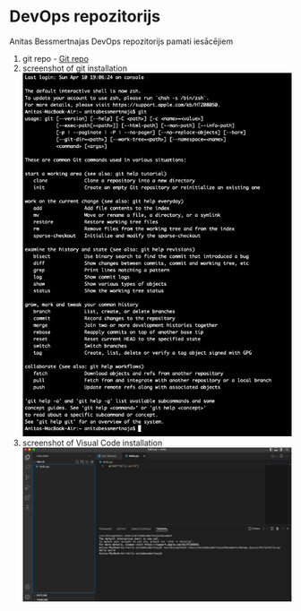 
# DevOps repozitorijs

Anitas Bessmertnajas DevOps repozitorijs pamati iesācējiem

1. git repo - [Git repo](https://github.com/AnitaB21/devops_basics_anitabessmertnaja)
2. screenshot of git installation ![Alt text](git.png)
3. screenshot of Visual Code installation ![Alt text](vscode.png)